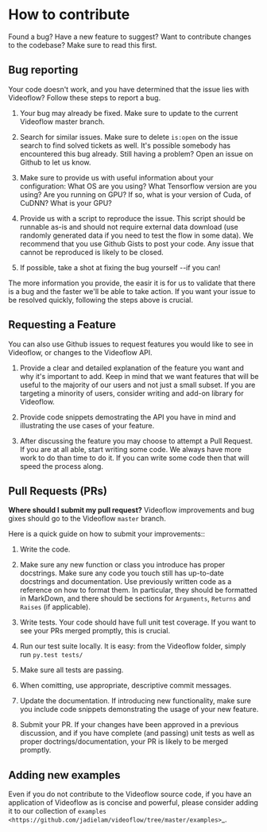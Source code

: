 How to contribute
=================

Found a bug? Have a new feature to suggest? Want to contribute changes to the codebase? Make sure to read this first.

Bug reporting
-------------
Your code doesn't work, and you have determined that the issue lies with Videoflow? Follow
these steps to report a bug.

1. Your bug may already be fixed.  Make sure to update to the current
Videoflow master branch.

2. Search for similar issues. Make sure to delete `is:open` on the
issue search to find solved tickets as well. It's possible somebody
has encountered this bug already.  Still having a problem? Open an issue on Github
to let us know.

3. Make sure to provide us with useful information about
your configuration: What OS are you using? What Tensorflow version are you using?
Are you running on GPU? If so, what is your version of Cuda, of CuDNN? 
What is your GPU?

4. Provide us with a script to reproduce the issue.  This script should
be runnable as-is and should not require external data download
(use randomly generated data if you need to test the flow in some data).
We recommend that you use Github Gists to post your code.
Any issue that cannot be reproduced is likely to be closed.

5. If possible, take a shot at fixing the bug yourself --if you can!

The more information you provide, the easir it is for us to validate that
there is a bug and the faster we'll be able to take action.
If you want your issue to be resolved quickly, following the steps
above is crucial.

Requesting a Feature
--------------------
You can also use Github issues to request features you would
like to see in Videoflow, or changes to the Videoflow API.

1. Provide a clear and detailed explanation of the feature
you want and why it's important to add. Keep in mind that
we want features that will be useful to the majority of our 
users and not just a small subset.  If you are targeting 
a minority of users, consider writing and add-on library
for Videoflow.

2. Provide code snippets demostrating the API you have in
mind and illustrating the use cases of your feature.

3. After discussing the feature you may choose to attempt 
a Pull Request.  If you are at all able, start writing
some code.  We always have more work to do than time to
do it.  If you can write some code then that will speed
the process along.

Pull Requests (PRs)
-------------------
**Where should I submit my pull request?** Videoflow
improvements and bug gixes should go to the Videoflow
`master` branch.

Here is a quick guide on how to submit your improvements::

1. Write the 
code.

2. Make sure any new function or class you introduce has
proper docstrings. Make sure any code you touch still
has up-to-date docstrings and documentation.  Use
previously written code as a reference on how to format
them.  In particular, they should be formatted in MarkDown,
and there should be sections for `Arguments`, `Returns` and
`Raises` (if applicable). 

3. Write tests. Your code should have full unit test coverage.
If you want to see your PRs merged promptly, this is crucial.

4. Run our test suite locally. It is easy: from the 
Videoflow folder, simply run ``py.test tests/``


5. Make sure all tests are 
passing.


6. When comitting, use appropriate, descriptive 
commit messages.

7. Update the documentation.  If introducing new functionality,
make sure you include code snippets demonstrating the usage
of your new feature.

8. Submit your PR. If your changes have been approved in
a previous discussion, and if you have complete (and passing)
unit tests as well as proper doctrings/documentation, your
PR is likely to be merged promptly.

Adding new examples
-------------------
Even if you do not contribute to the Videoflow source code,
if you have an application of Videoflow as is concise and
powerful, please consider adding it to our collection of
`examples <https://github.com/jadielam/videoflow/tree/master/examples>`_.
